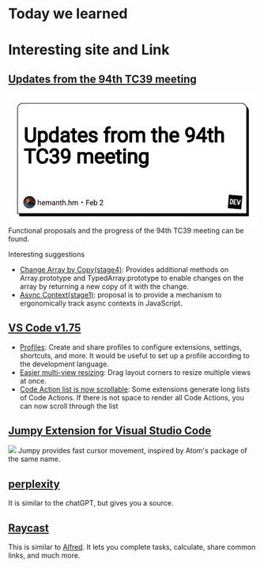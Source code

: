 # Today we learned

# Interesting site and Link

## [Updates from the 94th TC39 meeting](https://dev.to/hemanth/updates-from-the-94th-tc39-meeting-48mb)

![image](./assets/02-03-01.png)
Functional proposals and the progress of the 94th TC39 meeting can be found.

Interesting suggestions

- [Change Array by Copy(stage4)](https://github.com/tc39/proposal-change-array-by-copy): Provides additional methods on Array.prototype and TypedArray.prototype to enable changes on the array by returning a new copy of it with the change.
- [Async Context(stage1)](https://github.com/tc39/proposal-async-context): proposal is to provide a mechanism to ergonomically track async contexts in JavaScript.

## [VS Code v1.75](https://code.visualstudio.com/updates/v1_75)

- [Profiles](https://code.visualstudio.com/updates/v1_75#_profiles): Create and share profiles to configure extensions, settings, shortcuts, and more. It would be useful to set up a profile according to the development language.
- [Easier multi-view resizing](https://code.visualstudio.com/updates/v1_75#_workbench): Drag layout corners to resize multiple views at once.
- [Code Action list is now scrollable](https://code.visualstudio.com/updates/v1_75#_code-action-list-is-now-scrollable): Some extensions generate long lists of Code Actions. If there is not space to render all Code Actions, you can now scroll through the list

## [Jumpy Extension for Visual Studio Code](https://marketplace.visualstudio.com/items?itemName=wmaurer.vscode-jumpy)

<img src="https://cloud.githubusercontent.com/assets/2899448/19660934/0481c44c-9a32-11e6-87cc-1f8913922ccb.gif">
Jumpy provides fast cursor movement, inspired by Atom's package of the same name.

## [perplexity](https://www.perplexity.ai)

It is similar to the chatGPT, but gives you a source.

## [Raycast](https://www.raycast.com/)

This is similar to [Alfred](https://www.alfredapp.com/).
It lets you complete tasks, calculate, share common links, and much more.
